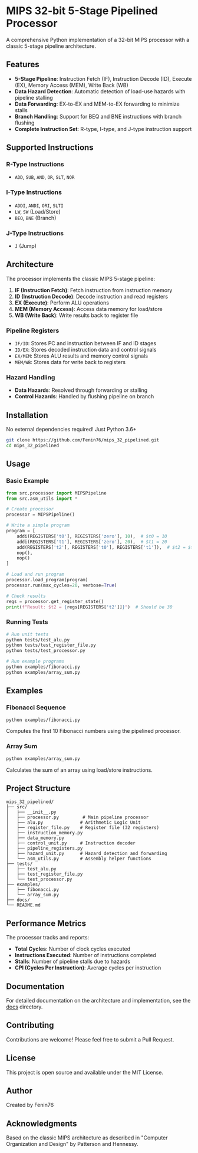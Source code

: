 # MIPS 32-bit 5-Stage Pipelined Processor

A comprehensive Python implementation of a 32-bit MIPS processor with a classic 5-stage pipeline architecture.

## Features

- **5-Stage Pipeline**: Instruction Fetch (IF), Instruction Decode (ID), Execute (EX), Memory Access (MEM), Write Back (WB)
- **Data Hazard Detection**: Automatic detection of load-use hazards with pipeline stalling
- **Data Forwarding**: EX-to-EX and MEM-to-EX forwarding to minimize stalls
- **Branch Handling**: Support for BEQ and BNE instructions with branch flushing
- **Complete Instruction Set**: R-type, I-type, and J-type instruction support

## Supported Instructions

### R-Type Instructions
- `ADD`, `SUB`, `AND`, `OR`, `SLT`, `NOR`

### I-Type Instructions
- `ADDI`, `ANDI`, `ORI`, `SLTI`
- `LW`, `SW` (Load/Store)
- `BEQ`, `BNE` (Branch)

### J-Type Instructions
- `J` (Jump)

## Architecture

The processor implements the classic MIPS 5-stage pipeline:

1. **IF (Instruction Fetch)**: Fetch instruction from instruction memory
2. **ID (Instruction Decode)**: Decode instruction and read registers
3. **EX (Execute)**: Perform ALU operations
4. **MEM (Memory Access)**: Access data memory for load/store
5. **WB (Write Back)**: Write results back to register file

### Pipeline Registers
- `IF/ID`: Stores PC and instruction between IF and ID stages
- `ID/EX`: Stores decoded instruction data and control signals
- `EX/MEM`: Stores ALU results and memory control signals
- `MEM/WB`: Stores data for write back to registers

### Hazard Handling
- **Data Hazards**: Resolved through forwarding or stalling
- **Control Hazards**: Handled by flushing pipeline on branch

## Installation

No external dependencies required! Just Python 3.6+

```bash
git clone https://github.com/Fenin76/mips_32_pipelined.git
cd mips_32_pipelined
```

## Usage

### Basic Example

```python
from src.processor import MIPSPipeline
from src.asm_utils import *

# Create processor
processor = MIPSPipeline()

# Write a simple program
program = [
    addi(REGISTERS['t0'], REGISTERS['zero'], 10),  # $t0 = 10
    addi(REGISTERS['t1'], REGISTERS['zero'], 20),  # $t1 = 20
    add(REGISTERS['t2'], REGISTERS['t0'], REGISTERS['t1']),  # $t2 = $t0 + $t1
    nop(),
    nop()
]

# Load and run program
processor.load_program(program)
processor.run(max_cycles=20, verbose=True)

# Check results
regs = processor.get_register_state()
print(f"Result: $t2 = {regs[REGISTERS['t2']]}")  # Should be 30
```

### Running Tests

```bash
# Run unit tests
python tests/test_alu.py
python tests/test_register_file.py
python tests/test_processor.py

# Run example programs
python examples/fibonacci.py
python examples/array_sum.py
```

## Examples

### Fibonacci Sequence
```bash
python examples/fibonacci.py
```
Computes the first 10 Fibonacci numbers using the pipelined processor.

### Array Sum
```bash
python examples/array_sum.py
```
Calculates the sum of an array using load/store instructions.

## Project Structure

```
mips_32_pipelined/
├── src/
│   ├── __init__.py
│   ├── processor.py         # Main pipeline processor
│   ├── alu.py              # Arithmetic Logic Unit
│   ├── register_file.py    # Register file (32 registers)
│   ├── instruction_memory.py
│   ├── data_memory.py
│   ├── control_unit.py     # Instruction decoder
│   ├── pipeline_registers.py
│   ├── hazard_unit.py      # Hazard detection and forwarding
│   └── asm_utils.py        # Assembly helper functions
├── tests/
│   ├── test_alu.py
│   ├── test_register_file.py
│   └── test_processor.py
├── examples/
│   ├── fibonacci.py
│   └── array_sum.py
├── docs/
└── README.md
```

## Performance Metrics

The processor tracks and reports:
- **Total Cycles**: Number of clock cycles executed
- **Instructions Executed**: Number of instructions completed
- **Stalls**: Number of pipeline stalls due to hazards
- **CPI (Cycles Per Instruction)**: Average cycles per instruction

## Documentation

For detailed documentation on the architecture and implementation, see the [docs](docs/) directory.

## Contributing

Contributions are welcome! Please feel free to submit a Pull Request.

## License

This project is open source and available under the MIT License.

## Author

Created by Fenin76

## Acknowledgments

Based on the classic MIPS architecture as described in "Computer Organization and Design" by Patterson and Hennessy.
